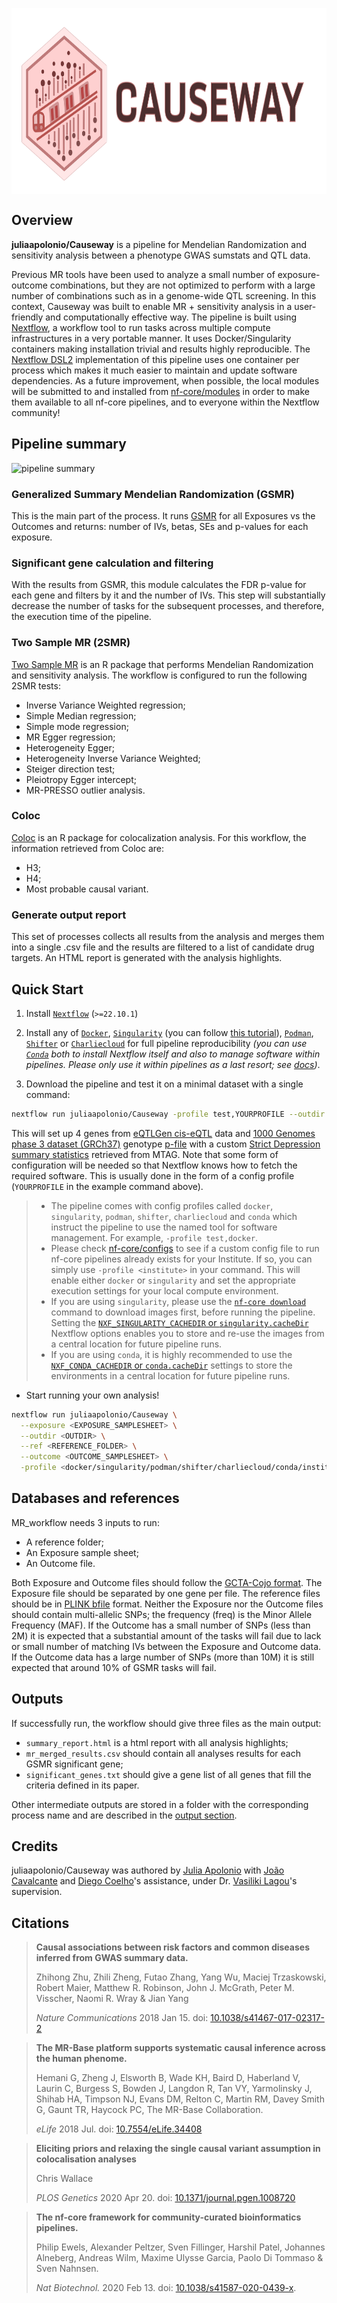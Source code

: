 <a href="github.com/juliaapolonio/MR_workflow"><img src="assets/horizontal_logo.png" style="display: block; margin: 0 auto" height="298" /></a>


## Overview

**juliaapolonio/Causeway** is a pipeline for Mendelian Randomization and sensitivity analysis between a phenotype GWAS sumstats and QTL data.

Previous MR tools have been used to analyze a small number of exposure-outcome combinations, but they are not optimized to perform with a large number of combinations such as in a genome-wide QTL screening. In this context, Causeway was built to enable MR + sensitivity analysis in a user-friendly and computationally effective way.
The pipeline is built using [Nextflow](https://www.nextflow.io), a workflow tool to run tasks across multiple compute infrastructures in a very portable manner. It uses Docker/Singularity containers making installation trivial and results highly reproducible. The [Nextflow DSL2](https://www.nextflow.io/docs/latest/dsl2.html) implementation of this pipeline uses one container per process which makes it much easier to maintain and update software dependencies. 
As a future improvement, when possible, the local modules will be submitted to and installed from [nf-core/modules](https://github.com/nf-core/modules) in order to make them available to all nf-core pipelines, and to everyone within the Nextflow community!

## Pipeline summary

![pipeline summary](https://github.com/juliaapolonio/MR_workflow/blob/master/assets/causeway_diagram.png?raw=true)


### Generalized Summary Mendelian Randomization (GSMR)

This is the main part of the process. It runs [GSMR](https://yanglab.westlake.edu.cn/software/gcta/#MendelianRandomisation) for all Exposures vs the Outcomes and returns: number of IVs, betas, SEs and p-values for each exposure.

### Significant gene calculation and filtering

With the results from GSMR, this module calculates the FDR p-value for each gene and filters by it and the number of IVs. This step will substantially decrease the number of tasks for the subsequent processes, and therefore, the execution time of the pipeline.

### Two Sample MR (2SMR)

[Two Sample MR](https://mrcieu.github.io/TwoSampleMR/) is an R package that performs Mendelian Randomization and sensitivity analysis. The workflow is configured to run the following 2SMR tests:

- Inverse Variance Weighted regression;
- Simple Median regression;
- Simple mode regression;
- MR Egger regression;
- Heterogeneity Egger;
- Heterogeneity Inverse Variance Weighted;
- Steiger direction test;
- Pleiotropy Egger intercept;
- MR-PRESSO outlier analysis.

### Coloc

[Coloc](https://chr1swallace.github.io/coloc/) is an R package for colocalization analysis. For this workflow, the information retrieved from Coloc are:

- H3;
- H4;
- Most probable causal variant.

### Generate output report

This set of processes collects all results from the analysis and merges them into a single .csv file and the results are filtered to a list of candidate drug targets. An HTML report is generated with the analysis highlights.

## Quick Start

1. Install [`Nextflow`](https://www.nextflow.io/docs/latest/getstarted.html#installation) (`>=22.10.1`)

2. Install any of [`Docker`](https://docs.docker.com/engine/installation/), [`Singularity`](https://www.sylabs.io/guides/3.0/user-guide/) (you can follow [this tutorial](https://singularity-tutorial.github.io/01-installation/)), [`Podman`](https://podman.io/), [`Shifter`](https://nersc.gitlab.io/development/shifter/how-to-use/) or [`Charliecloud`](https://hpc.github.io/charliecloud/) for full pipeline reproducibility _(you can use [`Conda`](https://conda.io/miniconda.html) both to install Nextflow itself and also to manage software within pipelines. Please only use it within pipelines as a last resort; see [docs](https://nf-co.re/usage/configuration#basic-configuration-profiles))_.

3. Download the pipeline and test it on a minimal dataset with a single command:

```bash
nextflow run juliaapolonio/Causeway -profile test,YOURPROFILE --outdir <OUTDIR>
```

This will set up 4 genes from [eQTLGen cis-eQTL](https://eqtlgen.org/phase1.html) data and [1000 Genomes phase 3 dataset (GRCh37)](https://www.cog-genomics.org/plink/2.0/resources#1kg_phase3) genotype [p-file](https://www.cog-genomics.org/plink/2.0/formats#pgen) with a custom [Strict Depression summary statistics](https://r11.finngen.fi/pheno/F5_DEPRESSION_DYSTHYMIA) retrieved from MTAG. 
Note that some form of configuration will be needed so that Nextflow knows how to fetch the required software. This is usually done in the form of a config profile (`YOURPROFILE` in the example command above).

> - The pipeline comes with config profiles called `docker`, `singularity`, `podman`, `shifter`, `charliecloud` and `conda` which instruct the pipeline to use the named tool for software management. For example, `-profile test,docker`.
> - Please check [nf-core/configs](https://github.com/nf-core/configs#documentation) to see if a custom config file to run nf-core pipelines already exists for your Institute. If so, you can simply use `-profile <institute>` in your command. This will enable either `docker` or `singularity` and set the appropriate execution settings for your local compute environment.
> - If you are using `singularity`, please use the [`nf-core download`](https://nf-co.re/tools/#downloading-pipelines-for-offline-use) command to download images first, before running the pipeline. Setting the [`NXF_SINGULARITY_CACHEDIR` or `singularity.cacheDir`](https://www.nextflow.io/docs/latest/singularity.html?#singularity-docker-hub) Nextflow options enables you to store and re-use the images from a central location for future pipeline runs.
> - If you are using `conda`, it is highly recommended to use the [`NXF_CONDA_CACHEDIR` or `conda.cacheDir`](https://www.nextflow.io/docs/latest/conda.html) settings to store the environments in a central location for future pipeline runs.

- Start running your own analysis!

```bash
nextflow run juliaapolonio/Causeway \
  --exposure <EXPOSURE_SAMPLESHEET> \
  --outdir <OUTDIR> \
  --ref <REFERENCE_FOLDER> \
  --outcome <OUTCOME_SAMPLESHEET> \
  -profile <docker/singularity/podman/shifter/charliecloud/conda/institute>
```

## Databases and references

MR_workflow needs 3 inputs to run:

- A reference folder;
- An Exposure sample sheet;
- An Outcome file.

Both Exposure and Outcome files should follow the [GCTA-Cojo format](https://yanglab.westlake.edu.cn/software/gcta/#COJO). The Exposure file should be separated by one gene per file. The reference files should be in [PLINK bfile](https://www.cog-genomics.org/plink/1.9/formats#bed) format.
Neither the Exposure nor the Outcome files should contain multi-allelic SNPs; the frequency (freq) is the Minor Allele Frequency (MAF). If the Outcome has a small number of SNPs (less than 2M) it is expected that a substantial amount of the tasks will fail due to lack or small number of matching IVs between the Exposure and Outcome data. If the Outcome data has a large number of SNPs (more than 10M) it is still expected that around 10% of GSMR tasks will fail.

## Outputs

If successfully run, the workflow should give three files as the main output:

- `summary_report.html` is a html report with all analysis highlights;
- `mr_merged_results.csv` should contain all analyses results for each GSMR significant gene;
- `significant_genes.txt` should give a gene list of all genes that fill the criteria defined in its paper.

Other intermediate outputs are stored in a folder with the corresponding process name and are described in the [output section](https://juliaapolonio.github.io/Causeway/output/).

## Credits

juliaapolonio/Causeway was authored by [Julia Apolonio](https://github.com/juliaapolonio/) with [João Cavalcante](https://github.com/jvfe/) and [Diego Coelho](https://github.com/diegomscoelho)'s assistance, under Dr. [Vasiliki Lagou](https://scholar.google.co.uk/citations?user=bjj5KdwAAAAJ&hl=en)'s supervision.


## Citations

> **Causal associations between risk factors and common diseases inferred from GWAS summary data.**
> 
> Zhihong Zhu, Zhili Zheng, Futao Zhang, Yang Wu, Maciej Trzaskowski, Robert Maier, Matthew R. Robinson, John J. McGrath, Peter M. Visscher, Naomi R. Wray & Jian Yang
>
> _Nature Communications_ 2018 Jan 15. doi: [10.1038/s41467-017-02317-2](https://doi.org/10.1038/s41467-017-02317-2)


> **The MR-Base platform supports systematic causal inference across the human phenome.**
>
> Hemani G, Zheng J, Elsworth B, Wade KH, Baird D, Haberland V, Laurin C, Burgess S, Bowden J, Langdon R, Tan VY, Yarmolinsky J, Shihab HA, Timpson NJ, Evans DM, Relton C, Martin RM, Davey Smith G, Gaunt TR, Haycock PC, The MR-Base Collaboration.
>
> _eLife_ 2018 Jul. doi: [10.7554/eLife.34408](https://doi.org/10.7554/eLife.34408)


> **Eliciting priors and relaxing the single causal variant assumption in colocalisation analyses**
>
> Chris Wallace
>
> _PLOS Genetics_ 2020 Apr 20. doi: [10.1371/journal.pgen.1008720](https://doi.org/10.1371/journal.pgen.1008720)


> **The nf-core framework for community-curated bioinformatics pipelines.**
>
> Philip Ewels, Alexander Peltzer, Sven Fillinger, Harshil Patel, Johannes Alneberg, Andreas Wilm, Maxime Ulysse Garcia, Paolo Di Tommaso & Sven Nahnsen.
>
> _Nat Biotechnol._ 2020 Feb 13. doi: [10.1038/s41587-020-0439-x](https://dx.doi.org/10.1038/s41587-020-0439-x).

